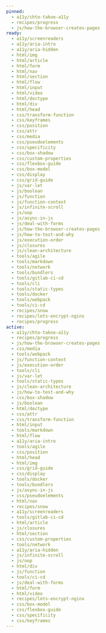 ```yaml
---
pinned:
  - a11y/chto-takoe-a11y
  - recipes/progress
  - js/how-the-browser-creates-pages
ready:
  - a11y/screenreaders
  - a11y/aria-intro
  - a11y/aria-hidden
  - html/img
  - html/article
  - html/form
  - html/nav
  - html/section
  - html/flow
  - html/input
  - html/video
  - html/doctype
  - html/div
  - html/head
  - css/transform-function
  - css/keyframes
  - css/position
  - css/attr
  - css/media
  - css/pseudoelements
  - css/specificity
  - css/box-shadow
  - css/custom-properties
  - css/flexbox-guide
  - css/box-model
  - css/display
  - css/grid-guide
  - js/var-let
  - js/boolean
  - js/function
  - js/function-context
  - js/infinite-scroll
  - js/oop
  - js/async-in-js
  - js/deal-with-forms
  - js/how-the-browser-creates-pages
  - js/how-to-test-and-why
  - js/execution-order
  - js/closures
  - js/clean-architecture
  - tools/agile
  - tools/markdown
  - tools/network
  - tools/bundlers
  - tools/gitlab-ci-cd
  - tools/cli
  - tools/static-types
  - tools/docker
  - tools/webpack
  - tools/ci-cd
  - recipes/snow
  - recipes/lets-encrypt-nginx
  - recipes/progress
active:
  - a11y/chto-takoe-a11y
  - recipes/progress
  - js/how-the-browser-creates-pages
  - css/media
  - tools/webpack
  - js/function-context
  - js/execution-order
  - tools/cli
  - js/var-let
  - tools/static-types
  - js/clean-architecture
  - js/how-to-test-and-why
  - css/box-shadow
  - js/boolean
  - html/doctype
  - css/attr
  - css/transform-function
  - html/input
  - tools/markdown
  - html/flow
  - a11y/aria-intro
  - tools/agile
  - css/position
  - html/head
  - html/img
  - css/grid-guide
  - css/display
  - tools/docker
  - tools/bundlers
  - js/async-in-js
  - css/pseudoelements
  - html/nav
  - recipes/snow
  - a11y/screenreaders
  - tools/gitlab-ci-cd
  - html/article
  - js/closures
  - html/section
  - css/custom-properties
  - tools/network
  - a11y/aria-hidden
  - js/infinite-scroll
  - js/oop
  - html/div
  - js/function
  - tools/ci-cd
  - js/deal-with-forms
  - html/form
  - html/video
  - recipes/lets-encrypt-nginx
  - css/box-model
  - css/flexbox-guide
  - css/specificity
  - css/keyframes
---
```


